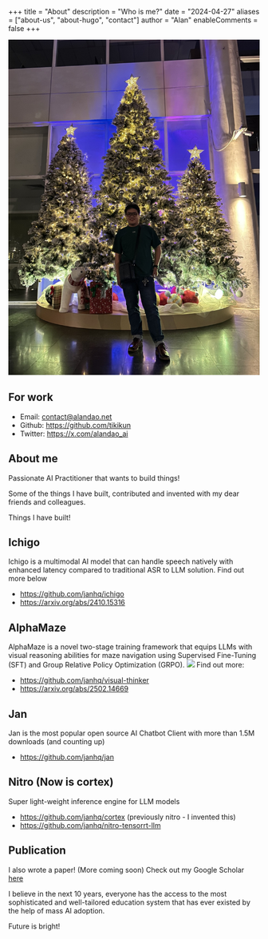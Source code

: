 +++
title = "About"
description = "Who is me?"
date = "2024-04-27"
aliases = ["about-us", "about-hugo", "contact"]
author = "Alan"
enableComments = false
+++

![avatar](images/avatar.jpg)

## For work
- Email: contact@alandao.net
- Github: https://github.com/tikikun
- Twitter: https://x.com/alandao_ai

## About me

Passionate AI Practitioner that wants to build things!

Some of the things I have built, contributed and invented with my dear friends and colleagues.

Things I have built!

## Ichigo
Ichigo is a multimodal AI model that can handle speech natively with enhanced latency compared to traditional ASR to LLM solution. Find out more below
* https://github.com/janhq/ichigo
* https://arxiv.org/abs/2410.15316

## AlphaMaze
AlphaMaze is a novel two-stage training framework that equips LLMs with visual reasoning abilities for maze navigation using Supervised Fine-Tuning (SFT) and Group Relative Policy Optimization (GRPO).
![](./images/alphamaze.gif)
Find out more:
* https://github.com/janhq/visual-thinker
* https://arxiv.org/abs/2502.14669

## Jan
Jan is the most popular open source AI Chatbot Client with more than 1.5M downloads (and counting up)
* https://github.com/janhq/jan

## Nitro (Now is cortex)
Super light-weight inference engine for LLM models
* https://github.com/janhq/cortex (previously nitro - I invented this)
* https://github.com/janhq/nitro-tensorrt-llm

## Publication
I also wrote a paper! (More coming soon) Check out my Google Scholar [here](https://scholar.google.com/citations?user=eGWws2UAAAAJ&hl=en)

I believe in the next 10 years, everyone has the access to the most sophisticated and well-tailored education system that has ever existed by the help of mass AI adoption.

Future is bright!
